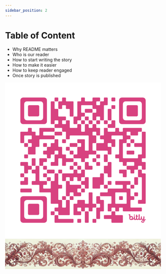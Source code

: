 ```yaml
---
sidebar_position: 2
---
```


# Table of Content

 - Why README matters
 - Who is our reader
 - How to start writing the story
 - How to make it easier
 - How to keep reader engaged
 - Once story is published

![qr-code](./qr.png)
![ornament](./red-small.png)
